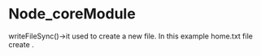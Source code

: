 # Node_coreModule
writeFileSync()->it used to create a new file.
In this example home.txt file create .
